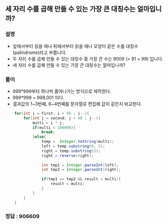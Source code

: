 ## 세 자리 수를 곱해 만들 수 있는 가장 큰 대칭수는 얼마입니까?

### 설명
- 앞에서부터 읽을 때나 뒤에서부터 읽을 때나 모양이 같은 수를 대칭수(palindrome)라고 부릅니다.
- 두 자리 수를 곱해 만들 수 있는 대칭수 중 가장 큰 수는 9009 (= 91 × 99) 입니다.
- 세 자리 수를 곱해 만들 수 있는 가장 큰 대칭수는 얼마입니까?

### 풀이

- 999*999부터 하나씩 줄여나가는 방식으로 제작한다.
- 999*999 = 998,001 이다.
- 결과값의 1~3번째, 6~4번째를 문자열로 편집해 값이 같은지 비교한다.
```java
	for(int i = first; i > 99 ; i--){
		for(int j = second; j > 99 ; j--){
			multi = i * j;
			if(multi < 100000){
				break;
			}else{
				temp =  Integer.toString(multi);
				left = temp.substring(0, 3);
				right = temp.substring(3);
				right = reverse(right);
				
				int tmp1 = Integer.parseInt(left);
				int tmp2 = Integer.parseInt(right);
				
				if(tmp1 == tmp2 && result < multi){
					result = multi;
				}
			}
		}
	}
```

### 정답 : 906609